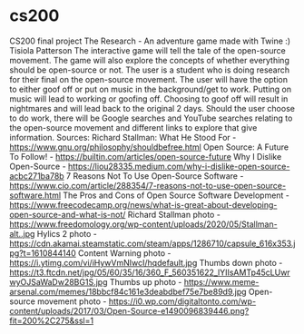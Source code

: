 # cs200
CS200 final project
The Research - An adventure game made with Twine :)
Tisiola Patterson
The interactive game will tell the tale of the open-source movement.
The game will also explore the concepts of whether everything should be open-source or not.
The user is a student who is doing research for their final on the open-source movement.
The user will have the option to either goof off or put on music in the background/get to work. Putting on music will lead to working or goofing off.
Choosing to goof off will result in nightmares and will lead back to the original 2 days.
Should the user choose to do work, there will be Google searches and YouTube searches relating to the open-source movement and different links to explore that give information.
Sources:
Richard Stallman: What He Stood For - https://www.gnu.org/philosophy/shouldbefree.html
Open Source: A Future To Follow! - https://builtin.com/articles/open-source-future
Why I Dislike Open-Source - https://liou28335.medium.com/why-i-dislike-open-source-acbc271ba78b
7 Reasons Not To Use Open-Source Software - https://www.cio.com/article/288354/7-reasons-not-to-use-open-source-software.html
The Pros and Cons of Open Source Software Development - https://www.freecodecamp.org/news/what-is-great-about-developing-open-source-and-what-is-not/
Richard Stallman photo - https://www.freedomology.org/wp-content/uploads/2020/05/Stallman-alt..jpg
Hylics 2 photo - https://cdn.akamai.steamstatic.com/steam/apps/1286710/capsule_616x353.jpg?t=1610844140
Content Warning photo - https://i.ytimg.com/vi/iHywVmNIwcI/hqdefault.jpg
Thumbs down photo - https://t3.ftcdn.net/jpg/05/60/35/16/360_F_560351622_lYIIsAMTp45cLUwrwyOJSaWaDw28BG1S.jpg
Thumbs up photo - https://www.meme-arsenal.com/memes/18bbcf84c161e3deabdbef75e7be89d9.jpg
Open-source movement photo - https://i0.wp.com/digitaltonto.com/wp-content/uploads/2017/03/Open-Source-e1490096839446.png?fit=200%2C275&ssl=1
